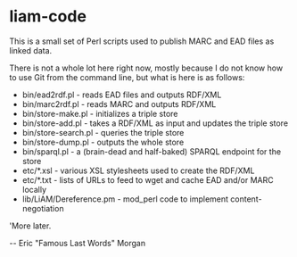 liam-code
=========

This is a small set of Perl scripts used to publish MARC and EAD files as linked data.

There is not a whole lot here right now, mostly because I do not know how to use Git from the command line, but what is here is as follows:

  * bin/ead2rdf.pl - reads EAD files and outputs RDF/XML
  * bin/marc2rdf.pl - reads MARC and outputs RDF/XML
  * bin/store-make.pl - initializes a triple store
  * bin/store-add.pl - takes a RDF/XML as input and updates the triple store
  * bin/store-search.pl - queries the triple store
  * bin/store-dump.pl - outputs the whole store
  * bin/sparql.pl - a (brain-dead and half-baked) SPARQL endpoint for the store
  * etc/*.xsl - various XSL stylesheets used to create the RDF/XML
  * etc/*.txt - lists of URLs to feed to wget and cache EAD and/or MARC locally
  * lib/LiAM/Dereference.pm - mod_perl code to implement content-negotiation

'More later.

-- 
Eric "Famous Last Words" Morgan
